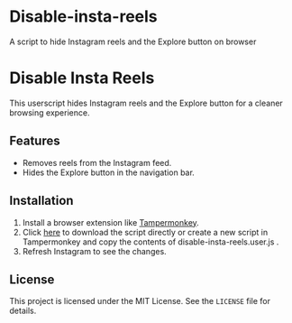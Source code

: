 # Disable-insta-reels
A script to hide Instagram reels and the Explore button on browser
# Disable Insta Reels

This userscript hides Instagram reels and the Explore button for a cleaner browsing experience.

## Features
- Removes reels from the Instagram feed.
- Hides the Explore button in the navigation bar.

## Installation
1. Install a browser extension like [Tampermonkey](https://www.tampermonkey.net/).
2. Click [here](https://github.com/akm2006/Disable-Insta-reels/raw/main/disable-insta-reels.user.js) to download the script directly or create a new script in Tampermonkey and copy the contents of disable-insta-reels.user.js .
3. Refresh Instagram to see the changes.

## License
This project is licensed under the MIT License. See the `LICENSE` file for details.

